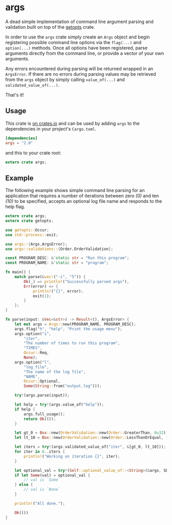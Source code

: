# args

A dead simple implementation of command line argument parsing and validation
built on top of the [getopts](https://crates.io/crates/getopts) crate.

In order to use the `args` crate simply create an `Args` object and begin
registering possible command line options via the `flag(...)` and `option(...)`
methods. Once all options have been registered, parse arguments directly from the
command line, or provide a vector of your own arguments.

Any errors encountered during parsing will be returned wrapped in an `ArgsError`.
If there are no errors during parsing values may be retrieved from the `args`
object by simply calling `value_of(...)` and `validated_value_of(...)`.

That's it!

## Usage

This crate is [on crates.io](https://crates.io/crates/args) and can be
used by adding `args` to the dependencies in your project's `Cargo.toml`.

```toml
[dependencies]
args = "2.0"
```

and this to your crate root:

```rust
extern crate args;
```

## Example

The following example shows simple command line parsing for an application that
requires a number of iterations between zero *(0)* and ten *(10)* to be specified,
accepts an optional log file name and responds to the help flag.

```rust
extern crate args;
extern crate getopts;

use getopts::Occur;
use std::process::exit;

use args::{Args,ArgsError};
use args::validations::{Order,OrderValidation};

const PROGRAM_DESC: &'static str = "Run this program";
const PROGRAM_NAME: &'static str = "program";

fn main() {
    match parse(&vec!("-i", "5")) {
        Ok(_) => println!("Successfully parsed args"),
        Err(error) => {
            println!("{}", error);
            exit(1);
        }
    };
}

fn parse(input: &Vec<&str>) -> Result<(), ArgsError> {
    let mut args = Args::new(PROGRAM_NAME, PROGRAM_DESC);
    args.flag("h", "help", "Print the usage menu");
    args.option("i",
        "iter",
        "The number of times to run this program",
        "TIMES",
        Occur::Req,
        None);
    args.option("l",
        "log_file",
        "The name of the log file",
        "NAME",
        Occur::Optional,
        Some(String::from("output.log")));

    try!(args.parse(input));

    let help = try!(args.value_of("help"));
    if help {
        args.full_usage();
        return Ok(());
    }

    let gt_0 = Box::new(OrderValidation::new(Order::GreaterThan, 0u32));
    let lt_10 = Box::new(OrderValidation::new(Order::LessThanOrEqual, 10u32));

    let iters = try!(args.validated_value_of("iter", &[gt_0, lt_10]));
    for iter in 0..iters {
        println!("Working on iteration {}", iter);
    }

    let optional_val = try!(Self::optional_value_of::<String>(&args, SERVICE));
    if let Some(val) = optional_val {
        // val is `Some`
    } else {
        // val is `None`
    }

    println!("All done.");

    Ok(())
}
```

